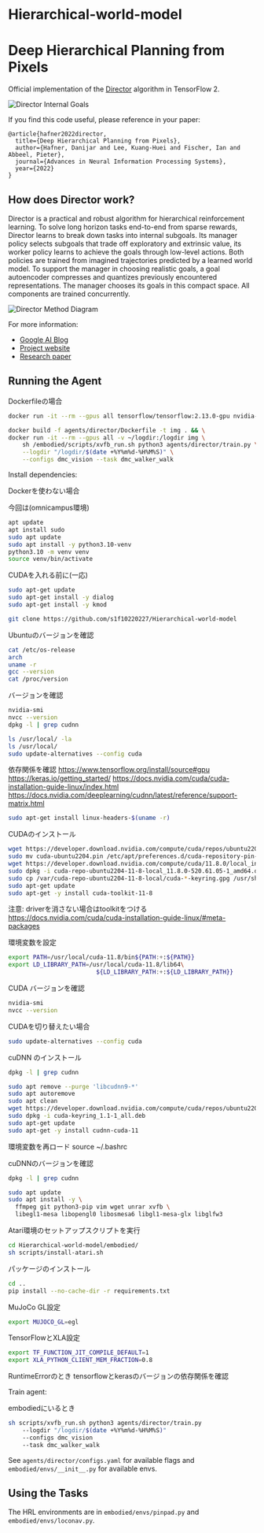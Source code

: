 # Hierarchical-world-model

Deep Hierarchical Planning from Pixels
======================================

Official implementation of the [Director][project] algorithm in TensorFlow 2.

[project]: https://danijar.com/director/

![Director Internal Goals](https://github.com/danijar/director/raw/main/media/header.gif)

If you find this code useful, please reference in your paper:

```
@article{hafner2022director,
  title={Deep Hierarchical Planning from Pixels},
  author={Hafner, Danijar and Lee, Kuang-Huei and Fischer, Ian and Abbeel, Pieter},
  journal={Advances in Neural Information Processing Systems},
  year={2022}
}
```

How does Director work?
-----------------------

Director is a practical and robust algorithm for hierarchical reinforcement
learning. To solve long horizon tasks end-to-end from sparse rewards, Director
learns to break down tasks into internal subgoals. Its manager policy selects
subgoals that trade off exploratory and extrinsic value, its worker policy
learns to achieve the goals through low-level actions. Both policies are
trained from imagined trajectories predicted by a learned world model. To
support the manager in choosing realistic goals, a goal autoencoder compresses
and quantizes previously encountered representations. The manager chooses its
goals in this compact space. All components are trained concurrently.

![Director Method Diagram](https://github.com/danijar/director/raw/main/media/method.png)

For more information:

- [Google AI Blog](https://ai.googleblog.com/2022/07/deep-hierarchical-planning-from-pixels.html)
- [Project website](https://danijar.com/project/director/)
- [Research paper](https://arxiv.org/pdf/2206.04114.pdf)

Running the Agent
-----------------

Dockerfileの場合
```sh
docker run -it --rm --gpus all tensorflow/tensorflow:2.13.0-gpu nvidia-smi

docker build -f agents/director/Dockerfile -t img . && \
docker run -it --rm --gpus all -v ~/logdir:/logdir img \
    sh /embodied/scripts/xvfb_run.sh python3 agents/director/train.py \
    --logdir "/logdir/$(date +%Y%m%d-%H%M%S)" \
    --configs dmc_vision --task dmc_walker_walk
```

Install dependencies:

Dockerを使わない場合

今回は(omnicampus環境)

```sh
apt update
apt install sudo
sudo apt update
sudo apt install -y python3.10-venv
python3.10 -m venv venv
source venv/bin/activate
```

CUDAを入れる前に(一応)
```sh
sudo apt-get update
sudo apt-get install -y dialog
sudo apt-get install -y kmod
```

```sh
git clone https://github.com/s1f10220227/Hierarchical-world-model
```

Ubuntuのバージョンを確認
```sh
cat /etc/os-release
arch
uname -r
gcc --version
cat /proc/version
```

バージョンを確認
```sh
nvidia-smi
nvcc --version
dpkg -l | grep cudnn
```

```sh
ls /usr/local/ -la
ls /usr/local/
sudo update-alternatives --config cuda
```

依存関係を確認
https://www.tensorflow.org/install/source#gpu
https://keras.io/getting_started/
https://docs.nvidia.com/cuda/cuda-installation-guide-linux/index.html
https://docs.nvidia.com/deeplearning/cudnn/latest/reference/support-matrix.html


```sh
sudo apt-get install linux-headers-$(uname -r)
```

CUDAのインストール
```sh
wget https://developer.download.nvidia.com/compute/cuda/repos/ubuntu2204/x86_64/cuda-ubuntu2204.pin
sudo mv cuda-ubuntu2204.pin /etc/apt/preferences.d/cuda-repository-pin-600
wget https://developer.download.nvidia.com/compute/cuda/11.8.0/local_installers/cuda-repo-ubuntu2204-11-8-local_11.8.0-520.61.05-1_amd64.deb
sudo dpkg -i cuda-repo-ubuntu2204-11-8-local_11.8.0-520.61.05-1_amd64.deb
sudo cp /var/cuda-repo-ubuntu2204-11-8-local/cuda-*-keyring.gpg /usr/share/keyrings/
sudo apt-get update
sudo apt-get -y install cuda-toolkit-11-8
```

注意: driverを消さない場合はtoolkitをつける
https://docs.nvidia.com/cuda/cuda-installation-guide-linux/#meta-packages

環境変数を設定
```sh
export PATH=/usr/local/cuda-11.8/bin${PATH:+:${PATH}}
export LD_LIBRARY_PATH=/usr/local/cuda-11.8/lib64\
                         ${LD_LIBRARY_PATH:+:${LD_LIBRARY_PATH}}
```
CUDA バージョンを確認
```sh
nvidia-smi
nvcc --version
```

CUDAを切り替えたい場合
```sh
sudo update-alternatives --config cuda
```

cuDNN のインストール
```sh
dpkg -l | grep cudnn
```
```sh
sudo apt remove --purge 'libcudnn9-*'
sudo apt autoremove
sudo apt clean
wget https://developer.download.nvidia.com/compute/cuda/repos/ubuntu2204/x86_64/cuda-keyring_1.1-1_all.deb
sudo dpkg -i cuda-keyring_1.1-1_all.deb
sudo apt-get update
sudo apt-get -y install cudnn-cuda-11
```

環境変数を再ロード
source ~/.bashrc

cuDNNのバージョンを確認
```sh
dpkg -l | grep cudnn
```
```sh
sudo apt update
sudo apt install -y \
  ffmpeg git python3-pip vim wget unrar xvfb \
  libegl1-mesa libopengl0 libosmesa6 libgl1-mesa-glx libglfw3
```
Atari環境のセットアップスクリプトを実行
```sh
cd Hierarchical-world-model/embodied/
sh scripts/install-atari.sh
```
パッケージのインストール
```sh
cd ..
pip install --no-cache-dir -r requirements.txt
```
MuJoCo GL設定
```sh
export MUJOCO_GL=egl
```
TensorFlowとXLA設定
```sh
export TF_FUNCTION_JIT_COMPILE_DEFAULT=1
export XLA_PYTHON_CLIENT_MEM_FRACTION=0.8
```

RuntimeErrorのとき
tensorflowとkerasのバージョンの依存関係を確認

Train agent:

embodiedにいるとき
```sh
sh scripts/xvfb_run.sh python3 agents/director/train.py   
    --logdir "/logdir/$(date +%Y%m%d-%H%M%S)"   
    --configs dmc_vision 
    --task dmc_walker_walk

```

See `agents/director/configs.yaml` for available flags and
`embodied/envs/__init__.py` for available envs.

Using the Tasks
---------------

The HRL environments are in `embodied/envs/pinpad.py` and
`embodied/envs/loconav.py`.
